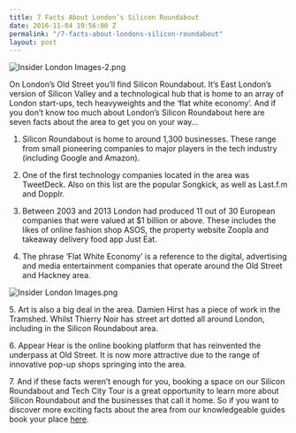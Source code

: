 ```yaml
---
title: 7 Facts About London’s Silicon Roundabout
date: 2016-11-04 19:56:00 Z
permalink: "/7-facts-about-londons-silicon-roundabout"
layout: post
---
```


![Insider London Images-2.png](/uploads/Insider%20London%20Images-2.png)

On London’s Old Street you’ll find Silicon Roundabout. It’s East London’s version of Silicon Valley and a technological hub that is home to an array of London start-ups, tech heavyweights and the ‘flat white economy’. And if you don’t know too much about London’s Silicon Roundabout here are seven facts about the area to get you on your way…

1. Silicon Roundabout is home to around 1,300 businesses. These range from small pioneering companies to major players in the tech industry (including Google and Amazon).

2. One of the first technology companies located in the area was TweetDeck. Also on this list are the popular Songkick, as well as Last.f.m and Dopplr.

3. Between 2003 and 2013 London had produced 11 out of 30 European companies that were valued at $1 billion or above. These includes the likes of online fashion shop ASOS, the property website Zoopla and takeaway delivery food app Just Eat.

4. The phrase ‘Flat White Economy’ is a reference to the digital, advertising and media entertainment companies that operate around the Old Street and Hackney area.

![Insider London Images.png](/uploads/Insider%20London%20Images.png)

5\. Art is also a big deal in the area. Damien Hirst has a piece of work in the Tramshed. Whilst Thierry Noir has street art dotted all around London, including in the Silicon Roundabout area.

6\. Appear Hear is the online booking platform that has reinvented the underpass at Old Street. It is now more attractive due to the range of innovative pop-up shops springing into the area.

7\. And if these facts weren’t enough for you, booking a space on our Silicon Roundabout and Tech City Tour is a great opportunity to learn more about Silicon Roundabout and the businesses that call it home. So if you want to discover more exciting facts about the area from our knowledgeable guides book your place [here](http://www.insider-london.co.uk).
